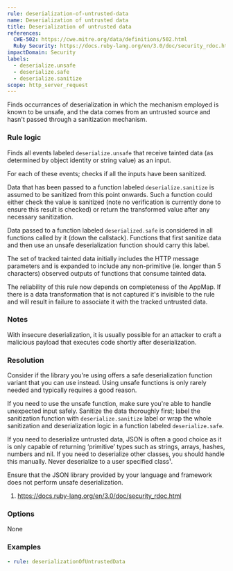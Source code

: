 ```yaml
---
rule: deserialization-of-untrusted-data
name: Deserialization of untrusted data
title: Deserialization of untrusted data
references:
  CWE-502: https://cwe.mitre.org/data/definitions/502.html
  Ruby Security: https://docs.ruby-lang.org/en/3.0/doc/security_rdoc.html
impactDomain: Security
labels:
  - deserialize.unsafe
  - deserialize.safe
  - deserialize.sanitize
scope: http_server_request
---
```


Finds occurrances of deserialization in which the mechanism employed is known to be unsafe, and the
data comes from an untrusted source and hasn't passed through a sanitization mechanism.

### Rule logic

Finds all events labeled `deserialize.unsafe` that receive tainted data (as
determined by object identity or string value) as an input.

For each of these events; checks if all the inputs have been sanitized.

Data that has been passed to a function labeled `deserialize.sanitize` is
assumed to be sanitized from this point onwards. Such a function could either
check the value is sanitized (note no verification is currently done to ensure
this result is checked) or return the transformed value after any necessary sanitization.

Data passed to a function labeled `deserialized.safe` is considered in all
functions called by it (down the callstack). Functions that first sanitize data
and then use an unsafe deserialization function should carry this label.

The set of tracked tainted data initially includes the HTTP message parameters
and is expanded to include any non-primitive (ie. longer than 5 characters)
observed outputs of functions that consume tainted data.

The reliability of this rule now depends on completeness of the AppMap.
If there is a data transformation that is	not captured it's invisible to the
rule and will result in failure to associate it with the tracked untrusted data.

### Notes

With insecure deserialization, it is usually possible for an attacker to craft a malicious payload
that executes code shortly after deserialization.

### Resolution

Consider if the library you're using offers a safe deserialization function variant that you can
use instead. Using unsafe functions is only rarely needed and typically requires a good reason.

If you need to use the unsafe function, make sure you're able to handle unexpected input safely.
Sanitize the data thoroughly first; label the sanitization function with `deserialize.sanitize` label
or wrap the whole sanitization and deserialization logic in a function labeled `deserialize.safe`.

If you need to deserialize untrusted data, JSON is often a good choice as it is only capable of
returning ‘primitive’ types such as strings, arrays, hashes, numbers and nil. If you need to
deserialize other classes, you should handle this manually. Never deserialize to a user specified
class¹.

Ensure that the JSON library provided by your language and framework does not perform unsafe
deserialization.

1. https://docs.ruby-lang.org/en/3.0/doc/security_rdoc.html

### Options

None

### Examples

```yaml
- rule: deserializationOfUntrustedData
```
